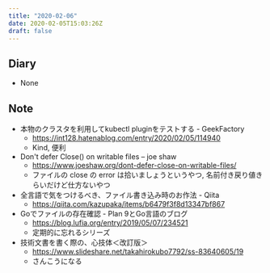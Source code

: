 ```yaml
---
title: "2020-02-06"
date: 2020-02-05T15:03:26Z
draft: false
---
```


## Diary

* None

## Note

* 本物のクラスタを利用してkubectl pluginをテストする - GeekFactory
  * https://int128.hatenablog.com/entry/2020/02/05/114940
  * Kind, 便利
* Don't defer Close() on writable files – joe shaw
  * https://www.joeshaw.org/dont-defer-close-on-writable-files/
  * ファイルの close の error は拾いましょうというやつ, 名前付き戻り値きらいだけど仕方ないやつ
* 全言語で気をつけるべき、ファイル書き込み時のお作法 - Qiita
  * https://qiita.com/kazupaka/items/b6479f3f8d13347bf867
* Goでファイルの存在確認 - Plan 9とGo言語のブログ
  * https://blog.lufia.org/entry/2019/05/07/234521
  * 定期的に忘れるシリーズ
* 技術文書を書く際の、心技体＜改訂版＞
  * https://www.slideshare.net/takahirokubo7792/ss-83640605/19
  * さんこうになる
